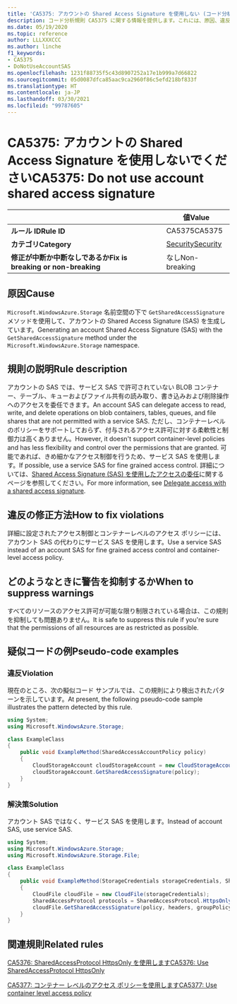 ```yaml
---
title: 'CA5375: アカウントの Shared Access Signature を使用しない (コード分析)'
description: コード分析規則 CA5375 に関する情報を提供します。これには、原因、違反の修正方法、およびそれを抑制するタイミングなどが含まれます。
ms.date: 05/19/2020
ms.topic: reference
author: LLLXXXCCC
ms.author: linche
f1_keywords:
- CA5375
- DoNotUseAccountSAS
ms.openlocfilehash: 1231f88735f5c43d8907252a17e1b999a7d66822
ms.sourcegitcommit: 05d0087dfca85aac9ca2960f86c5efd218bf833f
ms.translationtype: HT
ms.contentlocale: ja-JP
ms.lasthandoff: 03/30/2021
ms.locfileid: "99787605"
---
```

# <a name="ca5375-do-not-use-account-shared-access-signature"></a><span data-ttu-id="a3813-103">CA5375: アカウントの Shared Access Signature を使用しないでください</span><span class="sxs-lookup"><span data-stu-id="a3813-103">CA5375: Do not use account shared access signature</span></span>

| | <span data-ttu-id="a3813-104">値</span><span class="sxs-lookup"><span data-stu-id="a3813-104">Value</span></span> |
|-|-|
| <span data-ttu-id="a3813-105">**ルール ID**</span><span class="sxs-lookup"><span data-stu-id="a3813-105">**Rule ID**</span></span> |<span data-ttu-id="a3813-106">CA5375</span><span class="sxs-lookup"><span data-stu-id="a3813-106">CA5375</span></span>|
| <span data-ttu-id="a3813-107">**カテゴリ**</span><span class="sxs-lookup"><span data-stu-id="a3813-107">**Category**</span></span> |[<span data-ttu-id="a3813-108">Security</span><span class="sxs-lookup"><span data-stu-id="a3813-108">Security</span></span>](security-warnings.md)|
| <span data-ttu-id="a3813-109">**修正が中断か中断なしであるか**</span><span class="sxs-lookup"><span data-stu-id="a3813-109">**Fix is breaking or non-breaking**</span></span> |<span data-ttu-id="a3813-110">なし</span><span class="sxs-lookup"><span data-stu-id="a3813-110">Non-breaking</span></span>|

## <a name="cause"></a><span data-ttu-id="a3813-111">原因</span><span class="sxs-lookup"><span data-stu-id="a3813-111">Cause</span></span>

<span data-ttu-id="a3813-112">`Microsoft.WindowsAzure.Storage` 名前空間の下で `GetSharedAccessSignature` メソッドを使用して、アカウントの Shared Access Signature (SAS) を生成しています。</span><span class="sxs-lookup"><span data-stu-id="a3813-112">Generating an account Shared Access Signature (SAS) with the `GetSharedAccessSignature` method under the `Microsoft.WindowsAzure.Storage` namespace.</span></span>

## <a name="rule-description"></a><span data-ttu-id="a3813-113">規則の説明</span><span class="sxs-lookup"><span data-stu-id="a3813-113">Rule description</span></span>

<span data-ttu-id="a3813-114">アカウントの SAS では、サービス SAS で許可されていない BLOB コンテナー、テーブル、キューおよびファイル共有の読み取り、書き込みおよび削除操作へのアクセスを委任できます。</span><span class="sxs-lookup"><span data-stu-id="a3813-114">An account SAS can delegate access to read, write, and delete operations on blob containers, tables, queues, and file shares that are not permitted with a service SAS.</span></span> <span data-ttu-id="a3813-115">ただし、コンテナーレベルのポリシーをサポートしておらず、付与されるアクセス許可に対する柔軟性と制御力は高くありません。</span><span class="sxs-lookup"><span data-stu-id="a3813-115">However, it doesn't support container-level policies and has less flexibility and control over the permissions that are granted.</span></span> <span data-ttu-id="a3813-116">可能であれば、きめ細かなアクセス制御を行うため、サービス SAS を使用します。</span><span class="sxs-lookup"><span data-stu-id="a3813-116">If possible, use a service SAS for fine grained access control.</span></span> <span data-ttu-id="a3813-117">詳細については、[Shared Access Signature (SAS) を使用したアクセスの委任](/rest/api/storageservices/delegate-access-with-shared-access-signature)に関するページを参照してください。</span><span class="sxs-lookup"><span data-stu-id="a3813-117">For more information, see [Delegate access with a shared access signature](/rest/api/storageservices/delegate-access-with-shared-access-signature).</span></span>

## <a name="how-to-fix-violations"></a><span data-ttu-id="a3813-118">違反の修正方法</span><span class="sxs-lookup"><span data-stu-id="a3813-118">How to fix violations</span></span>

<span data-ttu-id="a3813-119">詳細に設定されたアクセス制御とコンテナーレベルのアクセス ポリシーには、アカウント SAS の代わりにサービス SAS を使用します。</span><span class="sxs-lookup"><span data-stu-id="a3813-119">Use a service SAS instead of an account SAS for fine grained access control and container-level access policy.</span></span>

## <a name="when-to-suppress-warnings"></a><span data-ttu-id="a3813-120">どのようなときに警告を抑制するか</span><span class="sxs-lookup"><span data-stu-id="a3813-120">When to suppress warnings</span></span>

<span data-ttu-id="a3813-121">すべてのリソースのアクセス許可が可能な限り制限されている場合は、この規則を抑制しても問題ありません。</span><span class="sxs-lookup"><span data-stu-id="a3813-121">It is safe to suppress this rule if you're sure that the permissions of all resources are as restricted as possible.</span></span>

## <a name="pseudo-code-examples"></a><span data-ttu-id="a3813-122">疑似コードの例</span><span class="sxs-lookup"><span data-stu-id="a3813-122">Pseudo-code examples</span></span>

### <a name="violation"></a><span data-ttu-id="a3813-123">違反</span><span class="sxs-lookup"><span data-stu-id="a3813-123">Violation</span></span>

<span data-ttu-id="a3813-124">現在のところ、次の擬似コード サンプルでは、この規則により検出されたパターンを示しています。</span><span class="sxs-lookup"><span data-stu-id="a3813-124">At present, the following pseudo-code sample illustrates the pattern detected by this rule.</span></span>

```csharp
using System;
using Microsoft.WindowsAzure.Storage;

class ExampleClass
{
    public void ExampleMethod(SharedAccessAccountPolicy policy)
    {
        CloudStorageAccount cloudStorageAccount = new CloudStorageAccount();
        cloudStorageAccount.GetSharedAccessSignature(policy);
    }
}
```

### <a name="solution"></a><span data-ttu-id="a3813-125">解決策</span><span class="sxs-lookup"><span data-stu-id="a3813-125">Solution</span></span>

<span data-ttu-id="a3813-126">アカウント SAS ではなく、サービス SAS を使用します。</span><span class="sxs-lookup"><span data-stu-id="a3813-126">Instead of account SAS, use service SAS.</span></span>

```csharp
using System;
using Microsoft.WindowsAzure.Storage;
using Microsoft.WindowsAzure.Storage.File;

class ExampleClass
{
    public void ExampleMethod(StorageCredentials storageCredentials, SharedAccessFilePolicy policy, SharedAccessFileHeaders headers, string groupPolicyIdentifier, IPAddressOrRange ipAddressOrRange)
    {
        CloudFile cloudFile = new CloudFile(storageCredentials);
        SharedAccessProtocol protocols = SharedAccessProtocol.HttpsOnly;
        cloudFile.GetSharedAccessSignature(policy, headers, groupPolicyIdentifier, protocols, ipAddressOrRange);
    }
}
```

## <a name="related-rules"></a><span data-ttu-id="a3813-127">関連規則</span><span class="sxs-lookup"><span data-stu-id="a3813-127">Related rules</span></span>

[<span data-ttu-id="a3813-128">CA5376: SharedAccessProtocol HttpsOnly を使用します</span><span class="sxs-lookup"><span data-stu-id="a3813-128">CA5376: Use SharedAccessProtocol HttpsOnly</span></span>](ca5376.md)

[<span data-ttu-id="a3813-129">CA5377: コンテナー レベルのアクセス ポリシーを使用します</span><span class="sxs-lookup"><span data-stu-id="a3813-129">CA5377: Use container level access policy</span></span>](ca5377.md)
